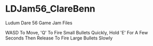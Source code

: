 # LDJam56_ClareBenn
 Ludum Dare 56 Game Jam Files

 WASD To Move,             'Q' To Fire Small Bullets Quickly,                 Hold 'E' For A Few Seconds Then Release To Fire Large Bullets Slowly
